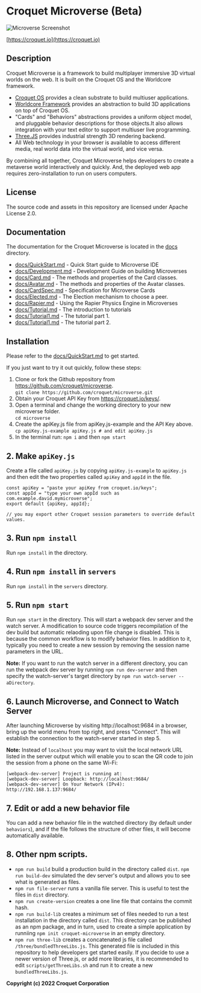 # Croquet Microverse (Beta)

![Microverse Screenshot](https://croquet.io/images/microversess.png)

[https://croquet.io](https://croquet.io)

## Description

Croquet Microverse is a framework to build multiplayer immersive 3D virtual worlds on the web. It is built on the Croquet OS and the Worldcore framework.

* [Croquet OS](https://croquet.io/docs/croquet) provides a clean substrate to build multiuser applications.
* [Worldcore Framework](https://croquet.io/docs/worldcore) provides an abstraction to build 3D applications on top of Croquet OS.
* "Cards" and "Behaviors" abstractions provides a uniform object model, and pluggable behavior descriptions for those objects.It also allows integration with your text editor to support multiuser live programming.
* [Three.JS](https://threejs.org) provides industrial strength 3D rendering backend.
* All Web technology in your browser is available to access different media, real world data into the virtual world, and vice versa.

By combining all together, Croquet Microverse helps developers to create a metaverse world interactively and quickly. And, the deployed web app requires zero-installation to run on users computers.

## License

The source code and assets in this repository are licensed under Apache License 2.0.

## Documentation

The documentation for the Croquet Microverse is located in the [docs](meta/docs) directory.

* [docs/QuickStart.md](meta/docs/QuickStart.md) - Quick Start guide to Microverse IDE
* [docs/Development.md](meta/docs/Development.md) - Development Guide on building Microverses
* [docs/Card.md](meta/docs/Card.md) - The methods and properties of the Card classes.
* [docs/Avatar.md](meta/docs/Avatar.md) - The methods and properties of the Avatar classes.
* [docs/CardSpec.md](meta/docs/CardSpec.md) - Specification for Microverse Cards
* [docs/Elected.md](meta/docs/Elected.md) - The Election mechanism to choose a peer.
* [docs/Rapier.md](meta/docs/Rapier.md) - Using the Rapier Physics Engine in Microverses
* [docs/Tutorial.md](meta/docs/Tutorial.md) - The introduction to tutorials
* [docs/Tutorial1.md](meta/docs/Tutorial1.md) - The tutorial part 1.
* [docs/Tutorial1.md](meta/docs/Tutorial2.md) - The tutorial part 2.

## Installation
Please refer to the [docs/QuickStart.md](meta/docs/QuickStart.md) to get started.

If you just want to try it out quickly, follow these steps:

1. Clone or fork the Github repository from <https://github.com/croquet/microverse>.
   <br>`git clone https://github.com/croquet/microverse.git`
2. Obtain your Croquet API Key from <https://croquet.io/keys/>.
3. Open a terminal and change the working directory to your new microverse folder.
   <br>`cd microverse`
4. Create the apiKey.js file from apiKey.js-example and the API Key above.
   <br>`cp apiKey.js-example apiKey.js # and edit apiKey.js`
5. In the terminal run:
   `npm i`
and then
   `npm start`


## 2. Make `apiKey.js`
Create a file called `apiKey.js` by copying `apiKey.js-example` to `apiKey.js` and then edit the two properties called `apiKey` and `appId` in the file.

```
const apiKey = "paste your apiKey from croquet.io/keys";
const appId = "type your own appId such as com.example.david.mymicroverse";
export default {apiKey, appId};

// you may export other Croquet session parameters to override default values.
```

## 3. Run `npm install`
Run `npm install` in the directory.

## 4. Run `npm install` in `servers`

Run `npm install` in the `servers` directory.

## 5. Run `npm start`
Run `npm start` in the directory. This will start a webpack dev server and the watch server. A modification to source code triggers recompilation of the dev build but automatic relaoding upon file change is disabled. This is because the common workflow is to modify behavior files. In addition to it, typically you need to create a new session by removing the session name parameters in the URL.

**Note:** If you want to run the watch server in a different directory, you can run the webpack dev server by running `npm run dev-server` and then specify the watch-server's target directory by `npm run watch-server -- aDirectory`.

## 6. Launch Microverse, and Connect to Watch Server
After launching Microverse by visiting http://localhost:9684 in a browser, bring up the world menu from top right, and press "Connect". This will establish the connection to the watch-server started in step 5.

**Note:** Instead of `localhost` you may want to visit the local network URL listed in the server output which will enable you to scan the QR code to join the session from a phone on the same Wi-Fi:

    [webpack-dev-server] Project is running at:
    [webpack-dev-server] Loopback: http://localhost:9684/
    [webpack-dev-server] On Your Network (IPv4): http://192.168.1.137:9684/

## 7. Edit or add a new behavior file
You can add a new behavior file in the watched directory (by default under `behaviors`), and if the file follows the structure of other files, it will become automatically available.

## 8. Other npm scripts.
- `npm run build` build a production build in the directory called `dist`.
`npm run build-dev` simulated the dev server's output and allows you to see what is generated as files.
- `npm run file-server` runs a vanilla file server. This is useful to test the files in `dist` directory.
- `npm run create-version` creates a one line file that contains the commit hash.
- `npm run build-lib` creates a minimum set of files needed to run a test installation in the directory called `dist`. This directory can be published as an npm package, and in turn, used to create a simple application by runniing `npm init croquet-microverse` in an empty directory.
- `npm run three-lib` creates a concatenated js file called `/three/bundledThreeLibs.js`. This generated file is included in this repository to help developers get started easily. If you decide to use a newer version of Three.js, or add more libraries, it is recommended to edit `scripts/getThreeLibs.sh` and run it to create a new `bundledThreeLibs.js`.

**Copyright (c) 2022 Croquet Corporation**
